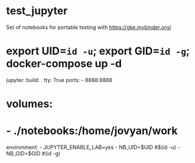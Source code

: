 # test_jupyter

Set of notebooks for portable testing with https://gke.mybinder.org/


# export UID=`id -u`; export GID=`id -g`; docker-compose up -d

jupyter:
  build: .
  tty: True
  ports:
    - 8888:8888
#   volumes:
#     - ./notebooks:/home/jovyan/work
  environment:
    - JUPYTER_ENABLE_LAB=yes
    - NB_UID=$UID #$(id -u)
    - NB_GID=$GID #(id -g)

